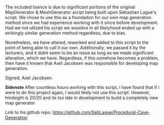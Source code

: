 The included lisence is due to significant portions of the original MapGenerator & MeshGenerator script being built upon Sebastian Lague's script.
We chose to use this as a foundaiton for our own map generation method since we had experience working with it since before development.
Had we not utlized his script we wouldve in all likelyhood ended up with a strikingly similar generation method regardless, due to bias.

Nonetheless, we have altered, reworked and added to this script to the point of being able to call it our own. Additionally, we passed it by the lecturers, and it 
didnt seem to be an issue as long as we made significant alteration, which we have. Regardless, if this somehow becomes a problem, 
then have it known that Axel Jacobsen was responsible for developing map generation.

Signed, Axel Jacobsen.

**Sidenote**
After countless hours working with this script, i have found that if i were to do this project again, I would likely not use this script.
However, hindsight is 20/20 and its too late in development to build a completely new map generator

Link to his github repo:
https://github.com/SebLague/Procedural-Cave-Generation